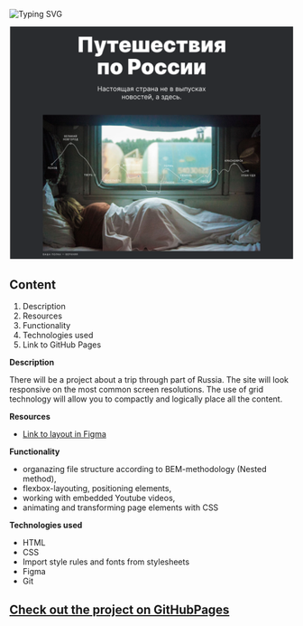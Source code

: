 ![Typing SVG](https://readme-typing-svg.demolab.com?font=Fira+Code&weight=600&size=30&duration=3000&pause=50&color=498EF7&multiline=true&width=600&height=120&lines=%22Traveling+in+Russia!%22;One+page+adaptive+project;By+Vladimir+Fedorchuk.)


<p align="center"><img  src="./readme_screenshots/lead.png" width=1000px hight=500px></p>


## **Сontent**
1. Description
2. Resources
3. Functionality
4. Technologies used
5. Link to GitHub Pages

**Description**

There will be a project about a trip through part of Russia.
The site will look responsive on the most common screen resolutions. The use of grid technology will allow you to compactly and logically place all the content.

**Resources**

* [Link to layout in Figma](https://www.figma.com/file/5S2WSbEFL6awjVWJ0NWL8Q/Sprint-3_-Russia-_-desktop-mobile?node-id=28503%3A0)

**Functionality**

- organazing file structure according to BEM-methodology (Nested method),
- flexbox-layouting, positioning elements,
- working with embedded Youtube videos,
- animating and transforming page elements with CSS

**Technologies used**

- HTML
- CSS
- Import style rules and fonts from stylesheets
- Figma
- Git

## [Check out the project on GitHubPages](https://freddymutant.github.io/how-to-learn/)

